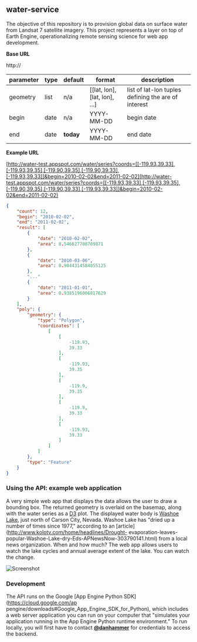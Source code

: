 ## water-service

The objective of this repository is to provision global data on surface water
from Landsat 7 satellite imagery.  This project represents a layer on top of
Earth Engine, operationalizing remote sensing science for web app development.

**Base URL**

http://

| parameter | type  | default         | format      | description                                         |
|-----------|-------|-----------------|-------------|-----------------------------------------------------|
| geometry  | list  | n/a             | [[lat, lon], [lat, lon], ...]        | list of lat-lon tuples defining the are of interest |
| begin     | date  | n/a             | YYYY-MM-DD  | begin date                                          |
| end       | date  | **today**       | YYYY-MM-DD  | end date                                            |

**Example URL**

[http://water-test.appspot.com/water/series?coords=[[-119.93,39.33],[-119.93,39.35],[-119.90,39.35],[-119.90,39.33],[-119.93,39.33]]&begin=2010-02-02&end=2011-02-02](http://water-test.appspot.com/water/series?coords=[[-119.93,39.33],[-119.93,39.35],[-119.90,39.35],[-119.90,39.33],[-119.93,39.33]]&begin=2010-02-02&end=2011-02-02)

```json
{
    "count": 12,
    "begin": "2010-02-02",
    "end": "2011-02-02",
    "result": [
        {
            "date": "2010-02-02",
            "area": 0.546627708789871
        },
        {
            "date": "2010-03-06",
            "area": 0.9044314584855125
        },
        "..."
        {
            "date": "2011-01-01",
            "area": 0.9385196006817629
        }
    ],
    "poly": {
        "geometry": {
            "type": "Polygon",
            "coordinates": [
                [
                    [
                        -119.93,
                        39.33
                    ],
                    [
                        -119.93,
                        39.35
                    ],
                    [
                        -119.9,
                        39.35
                    ],
                    [
                        -119.9,
                        39.33
                    ],
                    [
                        -119.93,
                        39.33
                    ]
                ]
            ]
        },
        "type": "Feature"
    }
}
```

### Using the API: **example web application**

A very simple web app that displays the data allows the user to draw a
bounding box.  The returned geometry is overlaid on the basemap, along with
the water series as a [D3](http://d3js.org/) plot.  The displayed water body
is [Washoe Lake](https://en.wikipedia.org/wiki/Washoe_Lake), just north of
Carson City, Nevada.  Washoe Lake has "dried up a number of times since 1977,"
according to an [article](http://www.kolotv.com/home/headlines/Drought-
evaporation-leaves-popular-Washoe-Lake-dry-Eds-APNewsNow-303790141.html) from
a local news organization.  When and how much?  The web app allows users to
watch the lake cycles and annual average extent of the lake.  You can watch
the change.

![Screenshot](https://dl.dropboxusercontent.com/u/5365589/water.gif)

### Development

The API runs on the Google [App Engine Python SDK](https://cloud.google.com/ap
pengine/downloads#Google_App_Engine_SDK_for_Python), which includes a web
server application you can run on your computer that "simulates your
application running in the App Engine Python runtime environment."  To run
locally, you will first have to contact
[**@danhammer**](https://github.com/danhammer) for credentials to access the
backend.
